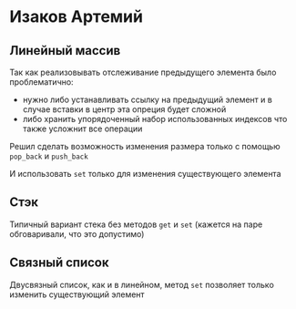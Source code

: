 # Изаков Артемий

## Линейный массив

Так как реализовывать отслеживание предыдущего элемента было проблематично:
 - нужно либо устанавливать ссылку на предыдущий элемент и в случае вставки в центр эта опреция будет сложной
 - либо хранить упорядоченный набор использованных индексов что также усложнит все операции
 
Решил сделать возможность изменения размера только с помощью ```pop_back``` и ```push_back```

И использовать ```set``` только для изменения существующего элемента

## Стэк

Типичный вариант стека без методов ```get``` и ```set``` (кажется на паре обговаривали, что это допустимо)

## Связный список

Двусвязный список, как и в линейном, метод ```set``` позволяет только изменить существующий элемент
